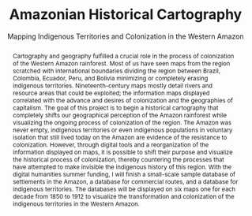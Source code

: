 ---
pid: g2023orsag
done: true
title: Amazonian Historical Cartography
subtitle: Mapping Indigenous Territories and Colonization in the Western Amazon
category: Grad Fellowship Project
tags:
- spatial-humanities
cohort_year: '2023'
abstract: Cartography and geography fulfilled a crucial role in the process of colonization
  of the Western Amazon rainforest. Most of us have seen maps from the region scratched
  with international boundaries dividing the region between Brazil, Colombia, Ecuador,
  Peru, and Bolivia minimizing or completely erasing indigenous territories. Nineteenth-century
  maps mostly detail rivers and resource areas that could be exploited; the information
  maps displayed correlated with the advance and desires of colonization and the geographies
  of capitalism. The goal of this project is to begin a historical cartography that
  completely shifts our geographical perception of the Amazon rainforest while visualizing
  the ongoing process of colonization of the region. The Amazon was never empty, indigenous
  territories or even indigenous populations in voluntary isolation that still lived
  today on the Amazon are evidence of the resistance to colonization. However, through
  digital tools and a reorganization of the information displayed on maps, it is possible
  to shift their purpose and visualize the historical process of colonization, thereby
  countering the processes that have attempted to make invisible the indigenous history
  of this region. With the digital humanities summer funding, I will finish a small-scale
  sample database of settlements in the Amazon, a database for commercial routes,
  and a database for indigenous territories. The databases will be displayed on six
  maps one for each decade from 1850 to 1912 to visualize the transformation and colonization
  of the indigenous territories in the Western Amazon.
pis:
- octavio-orsag
order: '052'
layout: project
---